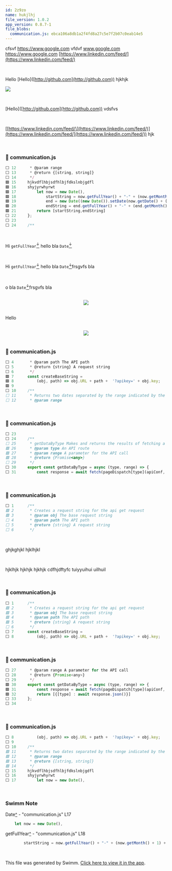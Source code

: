 ```yaml
---
id: 2z9zo
name: hukjlhj
file_version: 1.0.2
app_version: 0.8.7-1
file_blobs:
  communication.js: ebca106a8db1a2f4fd8a27c5e7f2b07c0eab14e5
---
```


cfsvf https://www.google.com vfdvf www.google.com https://www.google.com [https://www.linkedin.com/feed/](https://www.linkedin.com/feed/)

<br/>

Hello \[Hello\]([http://github.com](http://github.com)) hjkhjk

![](https://firebasestorage.googleapis.com/v0/b/swimmio-content/o/repositories%2FveezvxCuzpPrRLLXWD2E%2F4eb286ff-dd6a-433b-a3f2-ed9235f71727.png?alt=media&token=de1b3646-7df4-4df7-b79e-541a5d5828dc)

<br/>

\[Hello\]([http://github.com](http://github.com)) vdsfvs

<br/>

\[[https://www.linkedin.com/feed/\](https://www.linkedin.com/feed/)](https://www.linkedin.com/feed/](https://www.linkedin.com/feed/)) hjk

<br/>

<!-- NOTE-swimm-snippet: the lines below link your snippet to Swimm -->
### 📄 communication.js
```javascript
⬜ 12      * @param range
⬜ 13      * @return {[string, string]}
⬜ 14      */
🟩 15     hjkvdflhbjsdfhlbjfdkslnbjgdfl
🟩 16     shyjyrwhyrwt
🟩 17         let now = new Date(),
🟩 18             startString = now.getFullYear() + "-" + (now.getMonth() + 1) + "-" + (now.getDate()),
🟩 19             end = new Date((new Date()).setDate(now.getDate() + (range || 7))),
🟩 20             endString = end.getFullYear() + "-" + (end.getMonth() + 1) + "-" + (end.getDate());
🟩 21         return [startString,endString]
⬜ 22     };
⬜ 23     
⬜ 24     /**
```

<br/>

Hi `getFullYear`[<sup id="2wsMQg">↓</sup>](#f-2wsMQg) hello bla `Date`[<sup id="Z2erryL">↓</sup>](#f-Z2erryL)

<br/>

Hi `getFullYear`[<sup id="2wsMQg">↓</sup>](#f-2wsMQg) hello bla `Date`[<sup id="Z2erryL">↓</sup>](#f-Z2erryL)frsgvfs bla

<br/>

o bla `Date`[<sup id="Z2erryL">↓</sup>](#f-Z2erryL)frsgvfs bla

<br/>

<div align="center"><img src="https://firebasestorage.googleapis.com/v0/b/swimm-dev-content/o/repositories%2Fls4DA2fLasmQuEbT4ipw%2Fbcbd2f57-d927-449f-ab3e-25deacf8a9ec.png?alt=media&token=97cc244f-a5ea-4a25-bbaf-fd31047f388c" style="width:'50%'"/></div>

<br/>

Hello

<br/>

<div align="center"><img src="https://firebasestorage.googleapis.com/v0/b/swimm-dev-content/o/repositories%2Fls4DA2fLasmQuEbT4ipw%2Fdd1d7586-af84-4ec1-bd83-3af8b84bed1a.png?alt=media&token=cd3076b9-36dd-459a-9870-72deaa8d5089" style="width:'50%'"/></div>

<br/>

<!-- NOTE-swimm-snippet: the lines below link your snippet to Swimm -->
### 📄 communication.js
```javascript
⬜ 4       * @param path The API path
⬜ 5       * @return {string} A request string
⬜ 6       */
🟩 7      const createBaseString =
🟩 8          (obj, path) => obj.URL + path +  '?apikey=' + obj.key;
🟩 9      
⬜ 10     /**
⬜ 11      * Returns two dates separated by the range indicated by the range param
⬜ 12      * @param range
```

<br/>

<!-- NOTE-swimm-snippet: the lines below link your snippet to Swimm -->
### 📄 communication.js
```javascript
⬜ 23     
⬜ 24     /**
⬜ 25      * getDataByType Makes and returns the results of fetching a specific API route
🟩 26      * @param type An API route
🟩 27      * @param range A parameter for the API call
🟩 28      * @return {Promise<any>}
⬜ 29      */
⬜ 30     export const getDataByType = async (type, range) => {
⬜ 31         const response = await fetch(pageDispatch[type](apiConf, range));
```

<br/>

<!-- NOTE-swimm-snippet: the lines below link your snippet to Swimm -->
### 📄 communication.js
```javascript
⬜ 1      /**
🟩 2       * Creates a request string for the api get request
🟩 3       * @param obj The base request string
⬜ 4       * @param path The API path
⬜ 5       * @return {string} A request string
⬜ 6       */
```

<br/>

ghjkghjkl hjklhjkl

<br/>

hjklhjk hjkhjk hjkhjk cdfhjdftyfc tuiyyuihui uilhuil

<br/>

<!-- NOTE-swimm-snippet: the lines below link your snippet to Swimm -->
### 📄 communication.js
```javascript
⬜ 1      /**
🟩 2       * Creates a request string for the api get request
🟩 3       * @param obj The base request string
🟩 4       * @param path The API path
🟩 5       * @return {string} A request string
⬜ 6       */
⬜ 7      const createBaseString =
⬜ 8          (obj, path) => obj.URL + path +  '?apikey=' + obj.key;
```

<br/>


<!-- NOTE-swimm-snippet: the lines below link your snippet to Swimm -->
### 📄 communication.js
```javascript
⬜ 27      * @param range A parameter for the API call
⬜ 28      * @return {Promise<any>}
⬜ 29      */
🟩 30     export const getDataByType = async (type, range) => {
🟩 31         const response = await fetch(pageDispatch[type](apiConf, range));
🟩 32         return [{[type] : await response.json()}]
⬜ 33     };
⬜ 34     
```

<br/>

<!-- NOTE-swimm-snippet: the lines below link your snippet to Swimm -->
### 📄 communication.js
```javascript
⬜ 8          (obj, path) => obj.URL + path +  '?apikey=' + obj.key;
⬜ 9      
⬜ 10     /**
🟩 11      * Returns two dates separated by the range indicated by the range param
🟩 12      * @param range
🟩 13      * @return {[string, string]}
🟩 14      */
⬜ 15     hjkvdflhbjsdfhlbjfdkslnbjgdfl
⬜ 16     shyjyrwhyrwt
⬜ 17         let now = new Date(),
```

<br/>

<!-- THIS IS AN AUTOGENERATED SECTION. DO NOT EDIT THIS SECTION DIRECTLY -->
### Swimm Note

<span id="f-Z2erryL">Date</span>[^](#Z2erryL) - "communication.js" L17
```javascript
    let now = new Date(),
```

<span id="f-2wsMQg">getFullYear</span>[^](#2wsMQg) - "communication.js" L18
```javascript
        startString = now.getFullYear() + "-" + (now.getMonth() + 1) + "-" + (now.getDate()),
```

<br/>

This file was generated by Swimm. [Click here to view it in the app](http://localhost:5000/repos/ls4DA2fLasmQuEbT4ipw/docs/2z9zo).